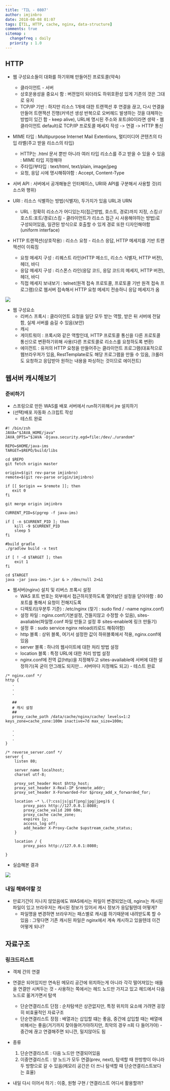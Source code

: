 ```yaml
---
title: 'TIL - 0807'
author: imjinbro
date: 2018-08-08 01:07
tags: [TIL, HTTP, cache, nginx, data-structure]
comments: true
sitemap :
  changefreq : daily
  priority : 1.0
---
```


## HTTP
* 웹 구성요소들이 대화를 하기위해 만들어진 프로토콜(약속) 
  * 클라이언트 - 서버
  * 상호운용성을 중요시 함 : 버젼업이 되더라도 하위호환성 있게 기존의 것은 그대로 유지
  * TCP/IP 기반 : 하지만 리소스 1개에 대한 트랜잭션 후 연결을 끊고, 다시 연결을 만들어 트랜잭션 진행(커넥션 생성 반복으로 오버헤드 발생하는 것을 대체하는 방법이 있긴 함 - keep alive), URL에 명시된 주소와 포트(80이라면 생략 - 웹 클라이언트 default)로 TCP/IP 프로토콜 메세지 작성 -> 연결 -> HTTP 통신
  
* MIME 타입  : Multipurpose Internet Mail Extentions, 멀티미디어 콘텐츠의 타입 라벨(주고 받을 리소스의 타입)
  * HTTP는 .html 문서 뿐만 아니라 여러 타입 리소스를 주고 받을 수 있을 수 있음 : MIME 타입 지정해야
  * 주타입/부타입 : text/html, text/plain, image/jpeg
  * 요청, 응답 시에 명시해줘야함 : Accept, Content-Type
  
* 서버 API : 서버에서 공개해놓은 인터페이스, URI와 API를 구분해서 사용할 것(리소스와 행위)
* URI : 리소스 식별하는 방법(식별자), 두가지가 있음 URL과 URN
  * URL : 정확히 리소스가 어디있는지(접근방법, 호스트, 경로)까지 지정, 스킴://호스트:포트/경로(스킴 - 클라이언트가 리소스 접근 시 사용해야하는 방법)로 구성되어있음, 일관된 방식으로 호출할 수 있게 경로 또한 디자인해야함(uniform interface)
  
* HTTP 트랜잭션(상호작용) : 리소스 요청 - 리소스 응답, HTTP 메세지를 기반 트랜잭션이 이뤄짐
  * 요청 메세지 구성 : 리퀘스트 라인(HTTP 메소드, 리소스 식별자, HTTP 버젼), 헤더, 바디
  * 응답 메세지 구성 : 리스폰스 라인(응답 코드, 응답 코드의 메세지, HTTP 버젼), 헤더, 바디 
  * 직접 메세지 보내보기 : telnet(원격 접속 프로토콜, 프로토콜 기반 원격 접속 프로그램)으로 웹서버 접속해서 HTTP 요청 메세지 전송하니 응답 메세지가 옴

![](/files/2018-08-07-TIL/http_request_telnet.png)
  
* 웹 구성요소
  * 리버스 프록시 : 클라이언트 요청을 일단 모두 받는 역할, 받은 뒤 서버에 전달함, 실제 서버를 숨길 수 있음(보안)
  * 캐시
  * 게이트워이 : 프록시와 같은 역할인데, HTTP 프로토콜 통신을 다른 프로토콜 통신으로 변환하기위해 사용(다른 프로토콜로 리소스를 요청하도록 변환)
  * 에이전트 : 유저의 HTTP 요청을 만들어주는 클라이언트 프로그램(대표적으로 웹브라우져가 있음, RestTemplate로도 해당 프로그램을 만들 수 있음, 크롤러도 요청하고 응답받아 원하는 내용을 파싱하는 것이므로 에이전트)

## 웹서버 캐시해보기
### 준비하기
* 스프링으로 만든 WAS를 배포 서버에서 run하기위해서 jre 설치하기
* (선택)배포 자동화 스크립트 작성
  * 테스트 완료 

~~~
#! /bin/zsh
JAVA="$JAVA_HOME/java"
JAVA_OPTS="$JAVA -Djava.security.egd=file:/dev/./urandom"

REPO=$HOME/java-ims
TARGET=$REPO/build/libs

cd $REPO
git fetch origin master

origin=$(git rev-parse imjinbro)
remote=$(git rev-parse origin/imjinbro)

if [[ $origin == $remote ]]; then
   exit 0
fi

git merge origin imjinbro

CURRENT_PID=$(pgrep -f java-ims)

if [ -n $CURRENT_PID ]; then
    kill -9 $CURRENT_PID
    sleep 5
fi

#build gradle
./gradlew build -x test

if [ ! -d $TARGET ]; then
    exit 1
fi

cd $TARGET
java -jar java-ims-*.jar & > /dev/null 2>&1
~~~

* 웹서버(nginx) 설치 및 리버스 프록시 설정
  * WAS 포트 번호는 외부에서 접근하지못하도록 열어놨던 설정을 닫아야함 : 80 포트를 통해서 요청이 전해지도록
  * 디렉토리(우분투 기준) : /etc/nginx (찾기 : sudo find / -name nginx.conf)
  * 설정 파일 : nginx.conf(기본설정, 건들지않고 수정할 수 있음), sites-avaliable(파일명.conf 파일 만들고 설정 후 sites-enable에 링크 만들기)
  * 설정 후 : sudo service nginx reload(리로드 해줘야함)
  * http 블록 : 상위 블록, 여기서 설정한 값이 하위블록에서 적용, nginx.conf에 있음
  * server 블록 : 하나의 웹사이트에 대한 처리 방법 설정
  * location 블록 : 특정 URL에 대한 처리 방법 설정
  * nginx.conf에 전역 값(http)을 지정해두고 sites-available에 서버에 대한 설정하기(꼭 굳이 안그래도 되지만... 서버마다 지정해도 되고) - 테스트 완료

~~~
/* nginx.conf */
http {
   .
   .
   .
   
   ##
   # 캐시 설정
   ##
   proxy_cache_path /data/cache/nginx/cache/ levels=1:2 keys_zone=cache_zone:100m inactive=7d max_size=100m;   
   
   .
   .
   .
}

/* reverse_server.conf */
server {
    listen 80;

    server_name localhost;
    charset utf-8;

    proxy_set_header Host $http_host;
    proxy_set_header X-Real-IP $remote_addr;
    proxy_set_header X-Forwarded-For $proxy_add_x_forwarded_for;

    location ~* \.(?:css|js|gif|png|jpg|jpeg)$ {
        proxy_pass http://127.0.0.1:8080;
        proxy_cache_valid 200 60m;
        proxy_cache cache_zone;
        expires 1y;
        access_log off;
        add_header X-Proxy-Cache $upstream_cache_status;
    }

    location / {
        proxy_pass http://127.0.0.1:8080;
    
}
~~~

* 실습해본 결과
  
![](/files/2018-08-07-TIL/nginx_cache_result.png)
  
  
### 내일 해봐야할 것
* 만료기간이 지나지 않았음에도 WAS에서는 파일이 변경되었는데, nginx는 캐시된 파일이 있고 브라우저는 캐시된 정보가 있어서 캐시 정보가 응답될텐데 어떻게?
  * 파일명을 변경하면 브라우저는 패스별로 캐시를 하기때문에 내려받도록 할 수 있음 : 그렇다면 기존 캐시된 파일은 nginx에서 계속 캐시하고 있을텐데 이건 어떻게 되나? 
 
## 자료구조
### 링크드리스트
* 객체 간의 연결
* 연결은 되어있지만 연속된 메모리 공간에 위치하는게 아니라 각각 떨어져있는 애들을 연결만 시켜두는 것 - 사용하는 쪽에서는 헤드 노드만 가지고 있고 헤드에서 다음 노드로 옮겨가면서 탐색
  * 단순연결리스트 단점 : 순차탐색은 상관없지만, 특정 위치의 요소에 가려면 굉장히 비효율적인 자료구조
  * 단순연결리스트 장점 : 배열과는 삽입할 떄는 좋음, 중간에 삽입할 때는 배열에 비해서는 좋음(거기까지 찾아들어가야하지만, 최악의 경우 n회 다 들어가야) - 중간에 끊고 연결해주면 되니깐, 밀지않아도 됨

* 종류
  1. 단순연결리스트 : 다음 노드만 연결되어있음
  2. 이중연결리스트 : 양 노드가 모두 연결(prev, next), 탐색할 때 한방향이 아니라 두 방향으로 갈 수 있음(메모리 공간은 더 쓰나 탐색할 때 단순연결리스트보다는 효율)

* 내일 다시 이어서 하기 : 이중, 원형 구현 / 연결리스트 어디서 활용할까?